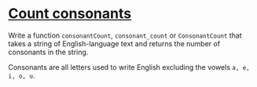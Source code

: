 # [Count consonants](https://www.codewars.com/kata/count-consonants "https://www.codewars.com/kata/564e7fc20f0b53eb02000106")

Write a function `consonantCount`, `consonant_count` or `ConsonantCount` that takes a string of English-language text and returns the number of consonants in the string.

Consonants are all letters used to write English excluding the vowels `a, e, i, o, u`.